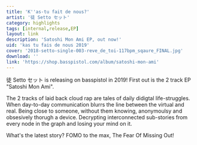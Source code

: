 ```yaml
---
title: 'K''as-tu fait de nous?'
artist: '徒 Setto セット'
category: highlights
tags: [internal,release,EP]
layout: link
description: 'Satoshi Mon Ami EP, out now!'
uid: 'kas tu fais de nous 2019'
cover: '2018-setto-single-003-reve_de_toi-117bpm_sqaure_FINAL.jpg'
download: ''
link: 'https://shop.basspistol.com/album/satoshi-mon-ami'
---
```

徒 Setto セット is releasing on basspistol in 2019! First out is the 2 track EP "Satoshi Mon Ami".

The 2 tracks of laid back cloud rap are tales of daily didigtal life-struggles. When day-to-day communication blurrs the line between the virtual and real. Being close to someone, without them knowing, anonymoulsy and obsesively thorugh a device. Decrypting interconnected sub-stories from every node in the graph and losing your mind on it.

What's the latest story? FOMO to the max, The Fear Of Missing Out!